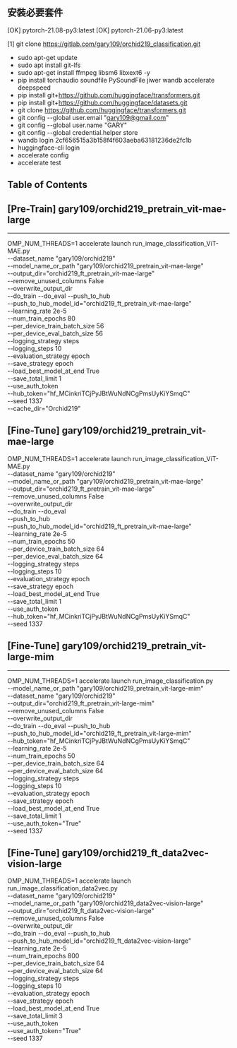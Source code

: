 ## 安裝必要套件
[OK] pytorch-21.08-py3:latest
[OK] pytorch-21.06-py3:latest

[1] git clone https://gitlab.com/gary109/orchid219_classification.git

- sudo apt-get update
- sudo apt install git-lfs
- sudo apt-get install ffmpeg libsm6 libxext6  -y
- pip install torchaudio soundfile PySoundFile jiwer wandb accelerate deepspeed
- pip install git+https://github.com/huggingface/transformers.git
- pip install git+https://github.com/huggingface/datasets.git
- git clone https://github.com/huggingface/transformers.git
- git config --global user.email "gary109@gmail.com"
- git config --global user.name "GARY"
- git config --global credential.helper store
- wandb login 2cf656515a3b158f4f603aeba63181236de2fc1b
- huggingface-cli login
- accelerate config
- accelerate test


## Table of Contents


## [Pre-Train] gary109/orchid219_pretrain_vit-mae-large
---
OMP_NUM_THREADS=1 accelerate launch run_image_classification_ViT-MAE.py \
    --dataset_name "gary109/orchid219" \
    --model_name_or_path "gary109/orchid219_pretrain_vit-mae-large" \
    --output_dir="orchid219_ft_pretrain_vit-mae-large" \
    --remove_unused_columns False \
    --overwrite_output_dir \
    --do_train --do_eval --push_to_hub \
    --push_to_hub_model_id="orchid219_ft_pretrain_vit-mae-large" \
    --learning_rate 2e-5 \
    --num_train_epochs 80 \
    --per_device_train_batch_size 56 \
    --per_device_eval_batch_size 56 \
    --logging_strategy steps \
    --logging_steps 10 \
    --evaluation_strategy epoch \
    --save_strategy epoch \
    --load_best_model_at_end True \
    --save_total_limit 1 \
    --use_auth_token \
    --hub_token="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" \
    --seed 1337 \
    --cache_dir="Orchid219"


## [Fine-Tune] gary109/orchid219_pretrain_vit-mae-large
OMP_NUM_THREADS=1 accelerate launch run_image_classification_ViT-MAE.py \
    --dataset_name "gary109/orchid219" \
    --model_name_or_path "gary109/orchid219_pretrain_vit-mae-large" \
    --output_dir="orchid219_ft_pretrain_vit-mae-large" \
    --remove_unused_columns False \
    --overwrite_output_dir \
    --do_train --do_eval \
    --push_to_hub \
    --push_to_hub_model_id="orchid219_ft_pretrain_vit-mae-large" \
    --learning_rate 2e-5 \
    --num_train_epochs 50 \
    --per_device_train_batch_size 64 \
    --per_device_eval_batch_size 64 \
    --logging_strategy steps \
    --logging_steps 10 \
    --evaluation_strategy epoch \
    --save_strategy epoch \
    --load_best_model_at_end True \
    --save_total_limit 1 \
    --use_auth_token \
    --hub_token="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" \
    --seed 1337

## [Fine-Tune] gary109/orchid219_pretrain_vit-large-mim
---
OMP_NUM_THREADS=1 accelerate launch run_image_classification.py \
    --model_name_or_path "gary109/orchid219_pretrain_vit-large-mim" \
    --dataset_name "gary109/orchid219" \
    --output_dir="orchid219_ft_pretrain_vit-large-mim" \
    --remove_unused_columns False \
    --overwrite_output_dir \
    --do_train --do_eval --push_to_hub \
    --push_to_hub_model_id="orchid219_ft_pretrain_vit-large-mim" \
    --hub_token="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" \
    --learning_rate 2e-5 \
    --num_train_epochs 50 \
    --per_device_train_batch_size 64 \
    --per_device_eval_batch_size 64 \
    --logging_strategy steps \
    --logging_steps 10 \
    --evaluation_strategy epoch \
    --save_strategy epoch \
    --load_best_model_at_end True \
    --save_total_limit 1 \
    --use_auth_token="True" \
    --seed 1337
    
## [Fine-Tune] gary109/orchid219_ft_data2vec-vision-large
OMP_NUM_THREADS=1 accelerate launch run_image_classification_data2vec.py \
    --dataset_name "gary109/orchid219" \
    --model_name_or_path "gary109/orchid219_data2vec-vision-large" \
    --output_dir="orchid219_ft_data2vec-vision-large" \
    --remove_unused_columns False \
    --overwrite_output_dir \
    --do_train --do_eval --push_to_hub \
    --push_to_hub_model_id="orchid219_ft_data2vec-vision-large" \
    --learning_rate 2e-5 \
    --num_train_epochs 800 \
    --per_device_train_batch_size 64 \
    --per_device_eval_batch_size 64 \
    --logging_strategy steps \
    --logging_steps 10 \
    --evaluation_strategy epoch \
    --save_strategy epoch \
    --load_best_model_at_end True \
    --save_total_limit 3 \
    --use_auth_token \
    --use_auth_token="True" \
    --seed 1337 